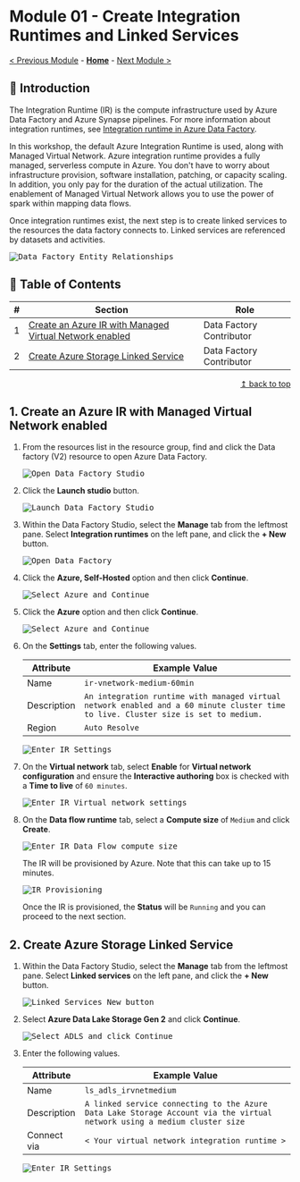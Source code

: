 # Module 01 - Create Integration Runtimes and Linked Services

[< Previous Module](../modules/module00.md) - **[Home](../README.md)** - [Next Module >](../modules/module03.md)

## :loudspeaker: Introduction
The Integration Runtime (IR) is the compute infrastructure used by Azure Data Factory and Azure Synapse pipelines. For more information about integration runtimes, see [Integration runtime in Azure Data Factory](https://learn.microsoft.com/en-us/azure/data-factory/concepts-integration-runtime).

In this workshop, the default Azure Integration Runtime is used, along with Managed Virtual Network. Azure integration runtime provides a fully managed, serverless compute in Azure. You don't have to worry about infrastructure provision, software installation, patching, or capacity scaling. In addition, you only pay for the duration of the actual utilization. The enablement of Managed Virtual Network allows you to use the power of spark within mapping data flows.

Once integration runtimes exist, the next step is to create linked services to the resources the data factory connects to. Linked services are referenced by datasets and activities.

   <kbd> <img src="../images/module01/relationship-between-data-factory-entities.png" alt="Data Factory Entity Relationships" /> </kbd>

## :bookmark_tabs: Table of Contents

| #  | Section | Role |
| --- | --- | --- |
| 1 | [Create an Azure IR with Managed Virtual Network enabled](#1-create-an-azure-ir-with-managed-virtual-network-enabled) | Data Factory Contributor |
| 2 | [Create Azure Storage Linked Service](#2-create-azure-storage-linked-service) | Data Factory Contributor |

<div align="right"><a href="#module-01---create-integration-runtimes-and-linked-services">↥ back to top</a></div>

## 1. Create an Azure IR with Managed Virtual Network enabled

1. From the resources list in the resource group, find and click the Data factory (V2) resource to open Azure Data Factory.

   <kbd> <img src="../images/module01/open_datafactory.png" alt="Open Data Factory Studio" /> </kbd>

2. Click the **Launch studio** button.

   <kbd> <img src="../images/module01/launch_datafactory.png" alt="Launch Data Factory Studio" /> </kbd>

3. Within the Data Factory Studio, select the **Manage** tab from the leftmost pane. Select **Integration runtimes** on the left pane, and click the **+ New** button.

   <kbd> <img src="../images/module01/add_integration_runtime.png" alt="Open Data Factory" /> </kbd>

4. Click the **Azure, Self-Hosted** option and then click **Continue**.

   <kbd> <img src="../images/module01/create_ir_1.png" alt="Select Azure and Continue" /> </kbd>

5. Click the **Azure** option and then click **Continue**.

   <kbd> <img src="../images/module01/create_ir_2.png" alt="Select Azure and Continue" /> </kbd>

6. On the **Settings** tab, enter the following values.

    | Attribute  | Example Value |
    | --- | --- |
    | Name | `ir-vnetwork-medium-60min` |
    | Description | `An integration runtime with managed virtual network enabled and a 60 minute cluster time to live. Cluster size is set to medium.` |
    | Region | `Auto Resolve` |

   <kbd> <img src="../images/module01/create_ir_3.png" alt="Enter IR Settings" /> </kbd>

6. On the **Virtual network** tab, select **Enable** for **Virtual network configuration** and ensure the **Interactive authoring** box is checked with a **Time to live** of `60 minutes`.

   <kbd> <img src="../images/module01/create_ir_4.png" alt="Enter IR Virtual network settings" /> </kbd>

6. On the **Data flow runtime** tab, select a **Compute size** of `Medium` and click **Create**.

   <kbd> <img src="../images/module01/create_ir_5.png" alt="Enter IR Data Flow compute size" /> </kbd>

   The IR will be provisioned by Azure. Note that this can take up to 15 minutes.

   <kbd> <img src="../images/module01/create_ir_6.png" alt="IR Provisioning" /> </kbd>

   Once the IR is provisioned, the **Status** will be `Running` and you can proceed to the next section.

## 2. Create Azure Storage Linked Service

1. Within the Data Factory Studio, select the **Manage** tab from the leftmost pane. Select **Linked services** on the left pane, and click the **+ New** button.

   <kbd> <img src="../images/module01/create_ls_adls_1.png" alt="Linked Services New button" /> </kbd>

2. Select **Azure Data Lake Storage Gen 2** and click **Continue**.

   <kbd> <img src="../images/module01/create_ls_adls_2.png" alt="Select ADLS and click Continue" /> </kbd>

3. Enter the following values.

    | Attribute  | Example Value |
    | --- | --- |
    | Name | `ls_adls_irvnetmedium` |
    | Description | `A linked service connecting to the Azure Data Lake Storage Account via the virtual network using a medium cluster size` |
    | Connect via | `< Your virtual network integration runtime >` |

   <kbd> <img src="../images/module01/create_ir_3.png" alt="Enter IR Settings" /> </kbd>